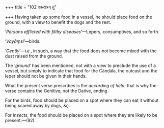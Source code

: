+++
title = "102 एकरात्रन् तु"

+++
Having taken up some food in a vessel, he should place food on the
ground, with a view to benefit the dogs and the rest.

‘*Persons afflicted with filthy diseases*’—Lepers, consumptives, and so
forth.

‘*Vayāṃsi*’—birds.

‘*Gently*’—*i.e*., in such, a way that the food does not become mixed
with the dust raised from the ground.

The ‘*ground*’ has been mentioned, not with a view to preclude the use
of a vessel, but simply to indicate that food for the Cāṇḍāla, the
outcast and the leper should not be given in their hands.

What the present verse prescribes is the *according of help*; that is
why the verse contains the Genitive, not the Dative, ending.

For the birds, food should be placed on a spot where they can eat it
without being scared away by dogs, &ç.

For *insects*, the food should be placed on a spot where they are likely
to be present.—(92)


